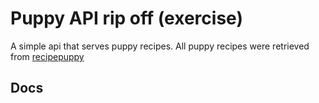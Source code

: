 # Puppy API rip off (exercise)
A simple api that serves puppy recipes. All puppy recipes were retrieved from [recipepuppy](http://www.recipepuppy.com/)

## Docs


